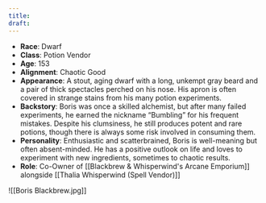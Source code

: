 ```yaml
---
title: 
draft:
---
```

- **Race**: Dwarf
- **Class**: Potion Vendor
- **Age**: 153
- **Alignment**: Chaotic Good
- **Appearance**: A stout, aging dwarf with a long, unkempt gray beard and a pair of thick spectacles perched on his nose. His apron is often covered in strange stains from his many potion experiments.
- **Backstory**: Boris was once a skilled alchemist, but after many failed experiments, he earned the nickname “Bumbling” for his frequent mistakes. Despite his clumsiness, he still produces potent and rare potions, though there is always some risk involved in consuming them.
- **Personality**: Enthusiastic and scatterbrained, Boris is well-meaning but often absent-minded. He has a positive outlook on life and loves to experiment with new ingredients, sometimes to chaotic results.
- **Role**: Co-Owner of [[Blackbrew & Whisperwind's Arcane Emporium]] alongside [[Thalia Whisperwind (Spell Vendor)]]

![[Boris Blackbrew.jpg]]